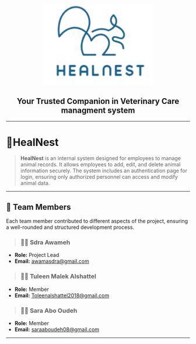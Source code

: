 <p align="center">
  <img src="Assets/logo.png" alt="HealNest Logo" width="300"/>
</p>

<h2 align="center">
   Your Trusted Companion in Veterinary Care managment system
</h2>

---

# 🐾HealNest 

> **HealNest** is an internal system designed for employees to manage animal records. It allows employees to add, edit, and delete animal information securely. The system includes an authentication page for login, ensuring only authorized personnel can access and modify animal data.

---

 ## 👥 Team Members

Each team member contributed to different aspects of the project, ensuring a well-rounded and structured development process.  


> ### 🧑‍💻 **Sdra Awameh**
- **Role:** Project Lead
- **Email:** awamasdra@gmail.com

> ### 👩‍💻 **Tuleen Malek Alshattel**
- **Role:** Member
- **Email:** Toleenalshattel2018@gmail.com

> ### 👩‍💻 **Sara Abo Oudeh**
- **Role:** Member
- **Email:** saraaboudeh08@gmail.com
 

---
